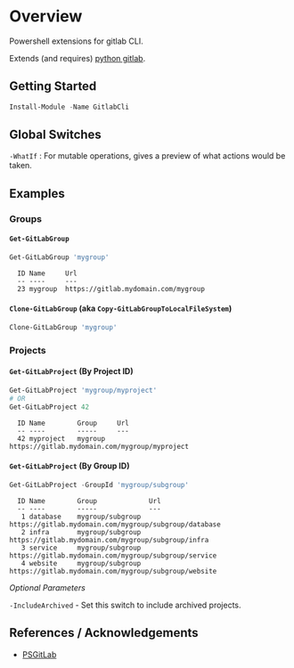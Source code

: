 # Overview

Powershell extensions for gitlab CLI.

Extends (and requires) [python gitlab](https://github.com/python-gitlab/python-gitlab#python-gitlab).

## Getting Started

```powershell
Install-Module -Name GitlabCli
```

## Global Switches

`-WhatIf` : For mutable operations, gives a preview of what actions would be taken.

## Examples

### Groups

#### `Get-GitLabGroup`

```powershell
Get-GitLabGroup 'mygroup'
```

```plaintext
  ID Name     Url
  -- ----     ---
  23 mygroup  https://gitlab.mydomain.com/mygroup
```

#### `Clone-GitLabGroup` (aka `Copy-GitLabGroupToLocalFileSystem`)

```powershell
Clone-GitLabGroup 'mygroup'
```

### Projects

#### `Get-GitLabProject` (By Project ID)

```powershell
Get-GitLabProject 'mygroup/myproject'
# OR
Get-GitLabProject 42
```

```plaintext
  ID Name        Group     Url
  -- ----        -----     ---
  42 myproject   mygroup   https://gitlab.mydomain.com/mygroup/myproject
```

#### `Get-GitLabProject` (By Group ID)

```powershell
Get-GitLabProject -GroupId 'mygroup/subgroup'
```

```plaintext
  ID Name        Group             Url
  -- ----        -----             ---
   1 database    mygroup/subgroup  https://gitlab.mydomain.com/mygroup/subgroup/database
   2 infra       mygroup/subgroup  https://gitlab.mydomain.com/mygroup/subgroup/infra
   3 service     mygroup/subgroup  https://gitlab.mydomain.com/mygroup/subgroup/service
   4 website     mygroup/subgroup  https://gitlab.mydomain.com/mygroup/subgroup/website
```

_Optional Parameters_

`-IncludeArchived` - Set this switch to include archived projects.

## References / Acknowledgements

* [PSGitLab](https://github.com/ngetchell/PSGitLab)
